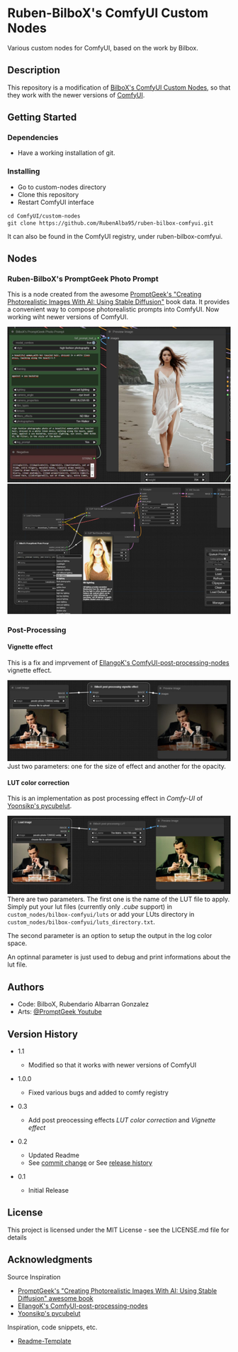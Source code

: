 # Ruben-BilboX's ComfyUI Custom Nodes

Various custom nodes for ComfyUI, based on the work by Bilbox.

## Description

This repository is a modification of [BilboX's ComfyUI Custom Nodes](https://github.com/syllebra/bilbox-comfyui.git), so that they work with the newer versions of [ComfyUI](https://github.com/comfyanonymous/ComfyUI).

## Getting Started

### Dependencies

* Have a working installation of git.

### Installing

* Go to custom-nodes directory
* Clone this repository
* Restart ComfyUI interface

```
cd ComfyUI/custom-nodes
git clone https://github.com/RubenAlba95/ruben-bilbox-comfyui.git
```

It can also be found in the ComfyUI registry, under ruben-bilbox-comfyui.

## Nodes

### Ruben-BilboX's PromptGeek Photo Prompt
This is a node created from the awesome [PromptGeek's "Creating Photorealistic Images With AI: Using Stable Diffusion"](https://promptgeek.gumroad.com/photoreal) book data. It provides a convenient way to compose photorealistic prompts into ComfyUI. Now working wiht newer versions of ComfyUI.

![Ruben-BilboX's PromptGeek Photo Prompt UI](doc/sample_0.jpg)
![BilRuben-BilboX's PromptGeek Photo Prompt Tooltips](doc/sample_1.jpg)

### Post-Processing

#### Vignette effect
This is a fix and imprvement of [EllangoK's ComfyUI-post-processing-nodes](https://github.com/EllangoK/ComfyUI-post-processing-nodes) vignette effect.

![BilboX's Vignette effect](doc/sample_vignette.jpg)
Just two parameters: one for the size of effect and another for the opacity.

#### LUT color correction
This is an implementation as post processing effect in *Comfy-UI* of [Yoonsikp's pycubelut](https://github.com/yoonsikp/pycubelut).

![BilboX's Vignette effect](doc/sample_lut.jpg)
There are two parameters. The first one is the name of the LUT file to apply. Simply put your lut files (currently only *.cube* support) in `custom_nodes/bilbox-comfyui/luts` or add your LUts directory in `custom_nodes/bilbox-comfyui/luts_directory.txt`.

The second parameter is an option to setup the output in the log color space.

An optinnal parameter is just used to debug and print informations about the lut file.


## Authors
* Code: BilboX, Rubendario Albarran Gonzalez
* Arts: [@PromptGeek Youtube](https://www.youtube.com/@PromptGeek)

## Version History
* 1.1
    * Modified so that it works with newer versions of ComfyUI

* 1.0.0
    * Fixed various bugs and added to comfy registry

* 0.3
    * Add post preocessing effects *LUT color correction* and *Vignette effect*
* 0.2
    * Updated Readme
    * See [commit change]() or See [release history]()
* 0.1
    * Initial Release

## License

This project is licensed under the MIT License - see the LICENSE.md file for details

## Acknowledgments
Source Inspiration
* [PromptGeek's "Creating Photorealistic Images With AI: Using Stable Diffusion" awesome book](https://promptgeek.gumroad.com/photoreal)
* [EllangoK's ComfyUI-post-processing-nodes](https://github.com/EllangoK/ComfyUI-post-processing-nodes)
* [Yoonsikp's pycubelut](https://github.com/yoonsikp/pycubelut)

Inspiration, code snippets, etc.

* [Readme-Template](https://gist.github.com/DomPizzie/7a5ff55ffa9081f2de27c315f5018afc)
